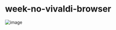 # week-no-vivaldi-browser

![image](https://user-images.githubusercontent.com/101246871/221626958-75b248ed-4c11-4edc-825d-1540c80e4a4f.png)

